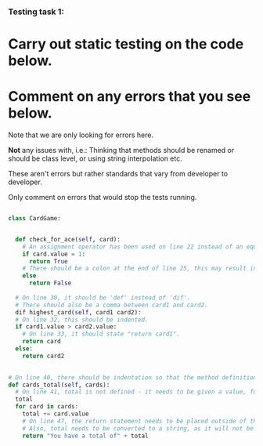### Testing task 1:

# Carry out static testing on the code below.
# Comment on any errors that you see below.

Note that we are only looking for errors here.

**Not** any issues with, i.e.: 
Thinking that methods should be renamed or should be class level, or using string interpolation etc. 

These aren't errors but rather standards that vary from developer to developer. 

Only comment on errors that would stop the tests running.

```python

class CardGame:


  def check_for_ace(self, card):
    # An assignment operator has been used on line 22 instead of an equality operator, this will result in an error.
    if card.value = 1:
      return True
    # There should be a colon at the end of line 25, this may result in an error.
    else
      return False
   
  # On line 30, it should be 'def' instead of 'dif'.
  # There should also be a comma between card1 and card2. 
  dif highest_card(self, card1 card2):
  # On line 32, this should be indented.
  if card1.value > card2.value:
    # On line 33, it should state "return card1".
    return card
  else:
    return card2
  

# On line 40, there should be indentation so that the method definition lines up with the previous two method definitions.
def cards_total(self, cards):
  # On line 41, total is not defined - it needs to be given a value, for example total = 0. 
  total
  for card in cards:
    total += card.value
    # On line 47, the return statement needs to be placed outside of the for loop, because otherwise the statement will be returned for each card in cards.
    # Also, total needs to be converted to a string, as it will not be possible to concatenate a string with an integer.  A space will aso need to be inserted for readability.
    return "You have a total of" + total
  
```
